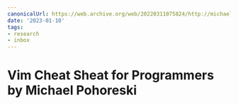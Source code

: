 ```yaml
---
canonicalUrl: https://web.archive.org/web/20220311075824/http://michael.peopleofhonoronly.com/vim/
date: '2023-01-10'
tags:
- research
- inbox
---
```


# Vim Cheat Sheat for Programmers by Michael Pohoreski
